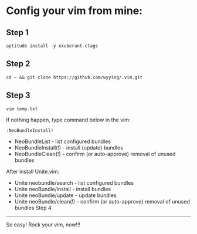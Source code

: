 Config your vim from mine:
==============

Step 1
--------------
```shell
aptitude install -y exuberant-ctags
```

Step 2
--------------
```shell
cd ~ && git clone https://github.com/wyying/.vim.git
```

Step 3
--------------
```shell
vim temp.txt
```

If nothing happen, type command below in the vim:
```shell
:NeoBundleInstall!
```
* NeoBundleList - list configured bundles
* NeoBundleInstall(!) - install (update) bundles
* NeoBundleClean(!) - confirm (or auto-approve) removal of unused bundles

After install Unite.vim:
* Unite neobundle/search - list configured bundles
* Unite neoBundle/install - install bundles
* Unite neoBundle/update - update bundles
* Unite neoBundle/clean(!) - confirm (or auto-approve) removal of unused bundles
Step 4
--------------
So easy! Rock your vim, now!!!


